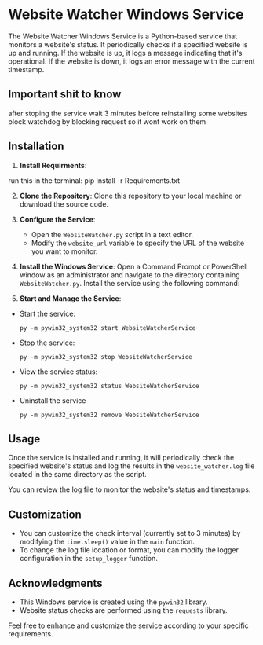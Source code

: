 # Website Watcher Windows Service

The Website Watcher Windows Service is a Python-based service that monitors a website's status. It periodically checks if a specified website is up and running. If the website is up, it logs a message indicating that it's operational. If the website is down, it logs an error message with the current timestamp.

## Important shit to know
 after stoping the service wait 3 minutes before reinstalling
 some websites block watchdog by blocking request so it wont work on them

## Installation

1. **Install Requirments**:

  run this in the terminal: pip install -r Requirements.txt
 

2. **Clone the Repository**:
   Clone this repository to your local machine or download the source code.

3. **Configure the Service**:
   - Open the `WebsiteWatcher.py` script in a text editor.
   - Modify the `website_url` variable to specify the URL of the website you want to monitor.

4. **Install the Windows Service**:
   Open a Command Prompt or PowerShell window as an administrator and navigate to the directory containing `WebsiteWatcher.py`. Install the service using the following command:

5. **Start and Manage the Service**:
- Start the service:
  ```
  py -m pywin32_system32 start WebsiteWatcherService
  ```
- Stop the service:
  ```
  py -m pywin32_system32 stop WebsiteWatcherService
  ```
- View the service status:
  ```
  py -m pywin32_system32 status WebsiteWatcherService
  ```
- Uninstall the service
  ```
  py -m pywin32_system32 remove WebsiteWatcherService
  ```

## Usage

Once the service is installed and running, it will periodically check the specified website's status and log the results in the `website_watcher.log` file located in the same directory as the script.

You can review the log file to monitor the website's status and timestamps.

## Customization

- You can customize the check interval (currently set to 3 minutes) by modifying the `time.sleep()` value in the `main` function.
- To change the log file location or format, you can modify the logger configuration in the `setup_logger` function.


## Acknowledgments

- This Windows service is created using the `pywin32` library.
- Website status checks are performed using the `requests` library.

Feel free to enhance and customize the service according to your specific requirements.
